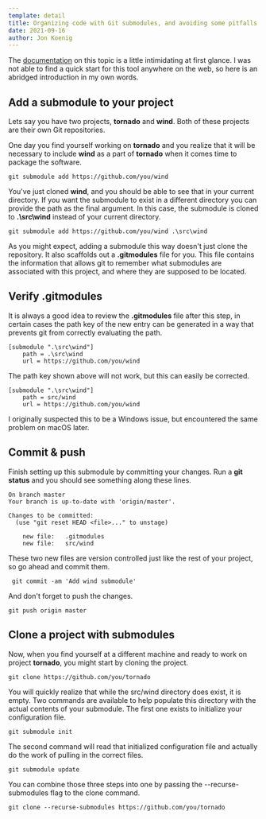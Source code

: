 ```yaml
---
template: detail
title: Organizing code with Git submodules, and avoiding some pitfalls
date: 2021-09-16
author: Jon Koenig
---
```

The [documentation](https://git-scm.com/book/en/v2/Git-Tools-Submodules) on this topic is a little intimidating at first glance. I was not able to find a quick start for this tool anywhere on the web, so here is an abridged introduction in my own words.

## Add a submodule to your project

Lets say you have two projects, **tornado** and **wind**. Both of these projects are their own Git repositories.

One day you find yourself working on **tornado** and you realize that it will be necessary to include **wind**
as a part of **tornado** when it comes time to package the software.

```pwsh
git submodule add https://github.com/you/wind
```

You've just cloned **wind**, and you should be able to see that in your current directory. If you want the submodule to exist 
in a different directory you can provide the path as the final argument. In this case, the submodule is cloned to **.\src\wind** 
instead of your current directory.

```pwsh
git submodule add https://github.com/you/wind .\src\wind
```

As you might expect, adding a submodule this way doesn't just clone the repository. It also scaffolds out a **.gitmodules**
file for you. This file contains the information that allows git to remember what submodules are associated
with this project, and where they are supposed to be located.

## Verify .gitmodules

It is always a good idea to review the **.gitmodules** file after this step, in certain cases the path key of the new entry
can be generated in a way that prevents git from correctly evaluating the path.

```pwsh
[submodule ".\src\wind"]
	path = .\src\wind
	url = https://github.com/you/wind
```

The path key shown above will not work, but this can easily be corrected.

```pwsh
[submodule ".\src\wind"]
	path = src/wind
	url = https://github.com/you/wind
```

I originally suspected this to be a Windows issue, but encountered the same problem on macOS later.

## Commit & push

Finish setting up this submodule by committing your changes. Run a **git status** and you should see something along these lines.

```pwsh
On branch master
Your branch is up-to-date with 'origin/master'.

Changes to be committed:
  (use "git reset HEAD <file>..." to unstage)

	new file:   .gitmodules
	new file:   src/wind
```

These two new files are version controlled just like the rest of your project, so go ahead and commit them.

```pwsh
 git commit -am 'Add wind submodule'
```

And don't forget to push the changes.

```pwsh
git push origin master
```

## Clone a project with submodules

Now, when you find yourself at a different machine and ready to work on project **tornado**, you might
start by cloning the project.

```pwsh
git clone https://github.com/you/tornado
```

You will quickly realize that while the src/wind directory does exist, it is empty. Two commands are available to help populate this 
directory with the actual contents of your submodule. The first one exists to initialize your configuration file.

```pwsh
git submodule init
```

The second command will read that initialized configuration file and actually do the work of pulling in the correct files.

```pwsh
git submodule update
```

You can combine those three steps into one by passing the --recurse-submodules flag to the clone command.

```pwsh
git clone --recurse-submodules https://github.com/you/tornado
```
